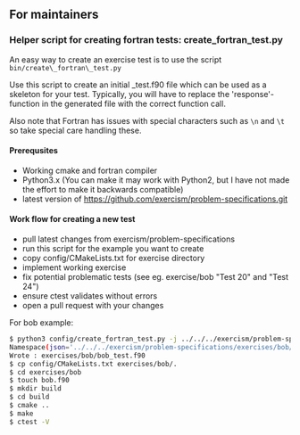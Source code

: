 ## For maintainers

### Helper script for creating fortran tests: create\_fortran\_test.py

An easy way to create an exercise test is to use the script
`bin/create\_fortran\_test.py`

Use this script to create an initial <exercise>\_test.f90 file which can be used as a skeleton for your test.
Typically, you will have to replace the 'response'-function in the generated file with the correct function call.

Also note that Fortran has issues with special characters such as `\n` and `\t` so take special care handling these.

#### Prerequsites
- Working cmake and fortran compiler
- Python3.x (You can make it may work with Python2, but I have not made the
effort to make it backwards compatible)
- latest version of https://github.com/exercism/problem-specifications.git

#### Work flow for creating a new test
- pull latest changes from exercism/problem-specifications
- run this script for the example you want to create
- copy config/CMakeLists.txt for exercise directory
- implement working exercise
- fix potential problematic tests (see eg. exercise/bob "Test 20" and "Test 24")
- ensure ctest validates without errors
- open a pull request with your changes

For bob example:

```bash
$ python3 config/create_fortran_test.py -j ../../../exercism/problem-specifications/exercises/bob/canonical-data.json -t exercises/bob/bob_test.f90
Namespace(json='../../../exercism/problem-specifications/exercises/bob/canonical-data.json', target='exercises/bob/bob_test.f90')
Wrote : exercises/bob/bob_test.f90
$ cp config/CMakeLists.txt exercises/bob/.
$ cd exercises/bob
$ touch bob.f90
$ mkdir build
$ cd build
$ cmake ..
$ make
$ ctest -V
```
